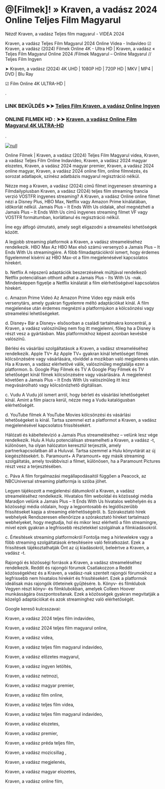 # @[Filmek]! » Kraven, a vadász 2024 Online Teljes Film Magyarul






Nézd! Kraven, a vadász Teljes film magyarul - VIDEA 2024

Kraven, a vadász Teljes Film Magyarul 2024 Online Videa - Indavideo ☑ Kraven, a vadász (2024) Filmek Online 4K - Ultra HD | Kraven, a vadász « Teljes Film Magyarul Online 2024 /Filmek Magyarul – Online Magyarul // Teljes Film Ingyen

➤ Kraven, a vadász (2024) 4K UHD | 1080P HD | 720P HD | MKV | MP4 | DVD | Blu Ray

☑ Film Online 4K ULTRA-HD |

.

### LINK BEKÜLDÉS ➤➤ [Teljes Film Kraven, a vadász Online Ingyen](https://t.co/MDqqX9tgq0)

### ONLINE FILMEK HD : ➤➤ [Kraven, a vadász Online Film Magyarul 4K ULTRA-HD](https://t.co/MDqqX9tgq0)
.

[![null](https://static.wixstatic.com/media/855a25_043b5abeb4ae4d35ac003198e7fe56ed~mv2.gif)](https://t.co/MDqqX9tgq0)

Online Filmek | Kraven, a vadász (2024) Teljes Film Magyarul videa, Kraven, a vadász Teljes Film Online Indavideo, Kraven, a vadász 2024 magyar elozetes, Kraven, a vadász 2024 magyar premier, Kraven, a vadász 2024 online magyar, Kraven, a vadász 2024 online film, online filmnézés, és sorozat adatlapok, színész adatbázis magyarul regisztráció nélkül.

Nézze meg a Kraven, a vadász (2024) című filmet ingyenesen streaming a Filmdailyplusban Kraven, a vadász (2024) teljes film streaming francia verzió VOSTFR ingyenes streaming? A Kraven, a vadász Online online filmet nézi a Disney Plus, HBO Max, Netflix vagy Amazon Prime kínálatában, időkorlát nélkül. Jamais Plus – It Ends With Us oldalak, ahol megnézheti a Jamais Plus – It Ends With Us című ingyenes streaming filmet VF vagy VOSTFR formátumban, korlátlanul és regisztráció nélkül.

Íme egy átfogó útmutató, amely segít eligazodni a streamelési lehetőségek között.

A legjobb streaming platformok a Kraven, a vadász streameléséhez
rendelkezik. HBO Max Az HBO Max első számú versenyző a Jamais Plus – It Ends With Us streamingjére. A főbb filmadaptációkról ismert, hogy érdemes figyelemmel kísérni az HBO Max-ot a film megjelenésével kapcsolatos hírekért.

b. Netflix A népszerű adaptációk beszerzésének múltjával rendelkező Netflix potenciálisan otthont adhat a Jamais Plus - Its With Us -nak. Mindenképpen figyelje a Netflix kínálatát a film elérhetőségével kapcsolatos hírekért.

c. Amazon Prime Videó Az Amazon Prime Video egy másik erős versenytárs, amely gyakran figyelemre méltó adaptációkat kínál. A film megjelenése után érdemes megnézni a platformjukon a kölcsönzési vagy streamelési lehetőségeket.

d. Disney+ Bár a Disney+ elsősorban a családi tartalmakra koncentrál, a Kraven, a vadász valószínűleg nem fog itt megjelenni, főleg ha a Disney is részt vesz a gyártásban. Más platformokhoz képest azonban kevésbé valószínű.

Bérlési és vásárlási szolgáltatások a Kraven, a vadász streameléséhez rendelkezik. Apple TV+ Az Apple TV+ gyakran kínál lehetőséget filmek kölcsönzésére vagy vásárlására, röviddel a mozikban való megjelenés után. Ha a Kraven, a vadász elérhetővé válik, valószínűleg megtalálja ezen a platformon.
b. Google Play Filmek és TV A Google Play Filmek és TV lehetőséget kínál filmek kölcsönzésére vagy vásárlására. A megjelenést követően a Jamais Plus – It Ends With Us valószínűleg itt lesz megvásárolható vagy kölcsönözhető digitálisan.

c. Vudu A Vudu jól ismert arról, hogy bérleti és vásárlási lehetőségeket kínál. Amint a film piacra kerül, nézze meg a Vudu katalógusban elérhetőségét.

d. YouTube filmek A YouTube Movies kölcsönzési és vásárlási lehetőségeket is kínál. Tartsa szemmel ezt a platformot a Kraven, a vadász megjelenésével kapcsolatos frissítésekért.

Hálózati és kábeltelevízió a Jamais Plus streameléséhez – velünk lesz vége rendelkezik. Hulu A Hulu potenciálisan streamelheti a Kraven, a vadász -t, különösen, ha olyan hálózaton keresztül terjesztik, amely partnerkapcsolatban áll a Huluval. Tartsa szemmel a Hulu könyvtárát az új kiegészítésekért.
b. Paramount+ A Paramount+ egy másik streaming szolgáltatás, amely továbbviszi a filmet, különösen, ha a Paramount Pictures részt vesz a terjesztésében.

c. Páva A film forgalmazási megállapodásaitól függően a Peacock, az NBCUniversal streaming platformja is szóba jöhet.

Legyen tájékozott a megjelenési dátumokról a Kraven, a vadász streameléséhez rendelkezik. Hivatalos film weboldal és közösségi média Maradjon velünk a Jamais Plus – It Ends With Us hivatalos webhelyén és a közösségi média oldalain, hogy a legpontosabb és legidőszerűbb frissítéseket kapja a streaming elérhetőségéről.
b. Szórakoztató hírek webhelyek Rendszeresen ellenőrizze a szórakoztató híreket tartalmazó webhelyeket, hogy megtudja, hol és mikor lesz elérhető a film streamingre, mivel ezek gyakran a legfrissebb részletekkel szolgálnak a filmkiadásokról.

c. Értesítések streaming platformokról Fontolja meg a hírlevelekre vagy a főbb streaming szolgáltatások értesítéseire való feliratkozást. Ezek a frissítések tájékoztathatják Önt az új kiadásokról, beleértve a Kraven, a vadász -t.

Rajongói és közösségi források a Kraven, a vadász streameléséhez rendelkezik. Reddit és rajongói fórumok Csatlakozzon a Reddit közösségekhez és a Kraven, a vadász-nak szentelt rajongói fórumokhoz a legfrissebb nem hivatalos hírekért és frissítésekért. Ezek a platformok ideálisak más rajongók ötleteinek gyűjtésére.
b. Könyv- és filmklubok Vegyen részt könyv- és filmklubokban, amelyek Colleen Hoover munkásságára összpontosítanak. Ezek a közösségek gyakran megvitatják a közelgő adaptációkat és azok streaminghez való elérhetőségét.

Google kereső kulcsszavai:

Kraven, a vadász 2024 teljes film indavideo,

Kraven, a vadász 2024 teljes film magyarul online,

Kraven, a vadász videa,

Kraven, a vadász teljes film magyarul indavideo,

Kraven, a vadász előzetes magyarul,

Kraven, a vadász ingyen letöltés,

Kraven, a vadász netmozi,

Kraven, a vadász magyar premier,

Kraven, a vadász film online,

Kraven, a vadász teljes film videa,

Kraven, a vadász teljes film magyarul indavideo,

Kraven, a vadász elozetes,

Kraven, a vadász premier,

Kraven, a vadász préda teljes film,

Kraven, a vadász mozicsillag ,

Kraven, a vadász megjelenés,

Kraven, a vadász magyar elozetes,

Kraven, a vadász online film,
